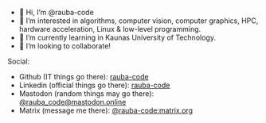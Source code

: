- 👋 Hi, I’m @rauba-code
- 👀 I’m interested in algorithms, computer vision, computer graphics, HPC, hardware acceleration, Linux & low-level programming.
- 🌱 I’m currently learning in  Kaunas University of Technology.
- 💞️ I’m looking to collaborate!

Social:
- Github (IT things go there): [rauba-code](https://github.com/rauba-code)
- Linkedin (official things go there): [rauba-code](https://linkedin.com/in/rauba-code)
- Mastodon (random things may go there): [@rauba_code@mastodon.online](https://mastodon.online/web/@rauba_code)
- Matrix (message me there): [@rauba-code:matrix.org](https://matrix.to/#/@rauba-code:matrix.org)

